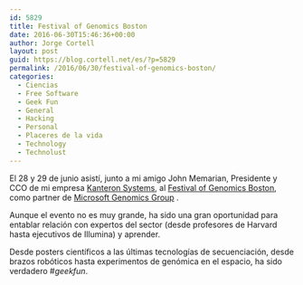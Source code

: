 ```yaml
---
id: 5829
title: Festival of Genomics Boston
date: 2016-06-30T15:46:36+00:00
author: Jorge Cortell
layout: post
guid: https://blog.cortell.net/es/?p=5829
permalink: /2016/06/30/festival-of-genomics-boston/
categories:
  - Ciencias
  - Free Software
  - Geek Fun
  - General
  - Hacking
  - Personal
  - Placeres de la vida
  - Technology
  - Technolust
---
```

 

El 28 y 29 de junio asistí, junto a mi amigo John Memarian, Presidente y CCO de mi empresa [Kanteron Systems](https://blog.kanteron.com/), al [Festival of Genomics Boston](https://www.festivalofgenomicsboston.com/), como partner de [Microsoft Genomics Group](https://microsoft.com/genomics) .

Aunque el evento no es muy grande, ha sido una gran oportunidad para entablar relación con expertos del sector (desde profesores de Harvard hasta ejecutivos de Illumina) y aprender.

Desde posters científicos a las últimas tecnologías de secuenciación, desde brazos robóticos hasta experimentos de genómica en el espacio, ha sido verdadero #_geekfun_.
